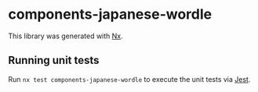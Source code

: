 # components-japanese-wordle

This library was generated with [Nx](https://nx.dev).

## Running unit tests

Run `nx test components-japanese-wordle` to execute the unit tests via [Jest](https://jestjs.io).
